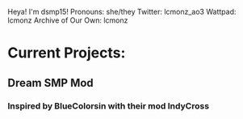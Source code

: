 Heya! I'm dsmp15!
Pronouns: she/they
Twitter: lcmonz_ao3
Wattpad: lcmonz
Archive of Our Own: lcmonz
# Current Projects:
## Dream SMP Mod
### Inspired by BlueColorsin with their mod IndyCross
